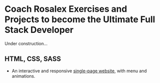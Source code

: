 # Coach Rosalex Exercises and Projects to become the Ultimate Full Stack Developer

Under construction...

## HTML, CSS, SASS

- An interactive and responsive [single-page website](/interactive-single-page/dist/index.html), with menu and animations.
